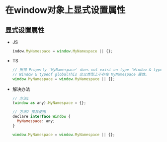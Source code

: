 # 在window对象上显式设置属性

## 显式设置属性

*   JS

    ```javascript
    indow.MyNamespace = window.MyNamespace || {};
    ```

*   TS

    ```javascript
    // 报错 Property 'MyNamespace' does not exist on type 'Window & typeof globalThis'.(2339)
    // Window & typeof globalThis 交叉类型上不存在 MyNamespace 属性。
    window.MyNamespace = window.MyNamespace || {};
    ```

*   解决办法

    ```javascript
    // 方法1
    (window as any).MyNamespace = {};
    ```

    ```javascript
    // 方法2 推荐使用
    declare interface Window {
      MyNamespace: any;
    }

    window.MyNamespace = window.MyNamespace || {};
    ```
